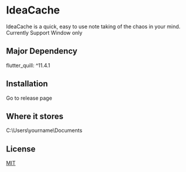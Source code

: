 # IdeaCache

IdeaCache is a quick, easy to use note taking of the chaos in your mind.
Currently Support Window only

## Major Dependency
flutter_quill: ^11.4.1

## Installation
Go to release page

## Where it stores
C:\Users\yourname\Documents

## License

[MIT](https://choosealicense.com/licenses/mit/)